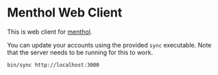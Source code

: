 # Menthol Web Client

This is web client for [menthol](https://github.com/robinclart/menthol).

You can update your accounts using the provided `sync` executable. Note that the server needs to be running for this to work.

```sh
bin/sync http://localhost:3000
```
